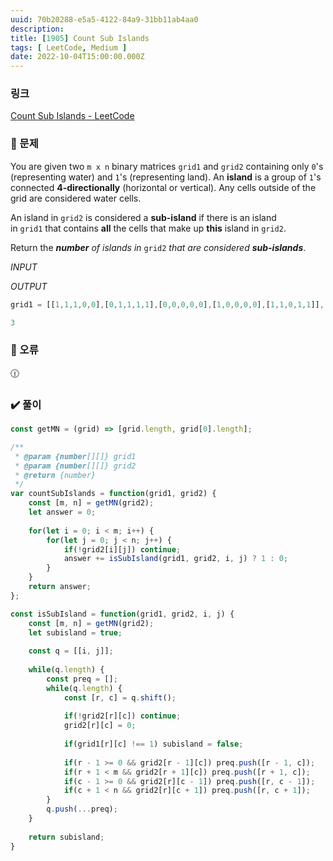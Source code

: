 ```yaml
---
uuid: 70b20288-e5a5-4122-84a9-31bb11ab4aa0
description: 
title: [1905] Count Sub Islands
tags: [ LeetCode, Medium ]
date: 2022-10-04T15:00:00.000Z
---
```








### 링크

[Count Sub Islands - LeetCode](https://leetcode.com/problems/count-sub-islands/)

### 📝 문제

You are given two `m x n` binary matrices `grid1` and `grid2` containing only `0`'s (representing water) and `1`'s (representing land). An **island** is a group of `1`'s connected **4-directionally** (horizontal or vertical). Any cells outside of the grid are considered water cells.

An island in `grid2` is considered a **sub-island** if there is an island in `grid1` that contains **all** the cells that make up **this** island in `grid2`.

Return the ***number** of islands in* `grid2` *that are considered **sub-islands***.

*INPUT*

*OUTPUT*

```jsx
grid1 = [[1,1,1,0,0],[0,1,1,1,1],[0,0,0,0,0],[1,0,0,0,0],[1,1,0,1,1]], grid2 = [[1,1,1,0,0],[0,0,1,1,1],[0,1,0,0,0],[1,0,1,1,0],[0,1,0,1,0]]
```

```jsx
3
```

### 🚨 오류

<aside>
🕧

</aside>

### ✔️ 풀이

```jsx
const getMN = (grid) => [grid.length, grid[0].length];

/**
 * @param {number[][]} grid1
 * @param {number[][]} grid2
 * @return {number}
 */
var countSubIslands = function(grid1, grid2) {
    const [m, n] = getMN(grid2);
    let answer = 0;
    
    for(let i = 0; i < m; i++) {
        for(let j = 0; j < n; j++) {
            if(!grid2[i][j]) continue;
            answer += isSubIsland(grid1, grid2, i, j) ? 1 : 0;
        }
    }
    return answer;
};

const isSubIsland = function(grid1, grid2, i, j) {
    const [m, n] = getMN(grid2);
    let subisland = true;
    
    const q = [[i, j]];
    
    while(q.length) {
        const preq = [];
        while(q.length) {
            const [r, c] = q.shift();
            
            if(!grid2[r][c]) continue;
            grid2[r][c] = 0;
            
            if(grid1[r][c] !== 1) subisland = false;
            
            if(r - 1 >= 0 && grid2[r - 1][c]) preq.push([r - 1, c]);
            if(r + 1 < m && grid2[r + 1][c]) preq.push([r + 1, c]);
            if(c - 1 >= 0 && grid2[r][c - 1]) preq.push([r, c - 1]);
            if(c + 1 < n && grid2[r][c + 1]) preq.push([r, c + 1]);
        }
        q.push(...preq);
    }
    
    return subisland;
}
```